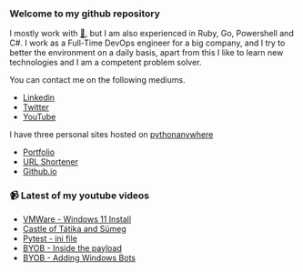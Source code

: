 ### Welcome to my github repository

I mostly work with [:snake:](https://www.python.org/), but I am also experienced in Ruby, Go, Powershell and C#. I work as a Full-Time DevOps engineer for a big company, and I try to better the environment on a daily basis, apart from this I like to learn new technologies and I am a competent problem solver.

You can contact me on the following mediums.
- [Linkedin](https://www.linkedin.com/in/r3ap3rpy)
- [Twitter](https://twitter.com/r3ap3rpy)
- [YouTube](https://www.youtube.com/channel/UC1qkMXH8d2I9DDAtBSeEHqg)

I have three personal sites hosted on [pythonanywhere](https://www.pythonanywhere.com/)
- [Portfolio](http://r3ap3rpy.pythonanywhere.com/)
- [URL Shortener](http://shortenpy.pythonanywhere.com/)
- [Github.io](https://r3ap3rpy.github.io/)

### :video_camera: Latest of my youtube videos
<!-- YOUTUBE:START -->
- [VMWare - Windows 11 Install](https://www.youtube.com/watch?v=5z6hSOF6Ec8)
- [Castle of Tátika and Sümeg](https://www.youtube.com/watch?v=F24fBaufff8)
- [Pytest - ini file](https://www.youtube.com/watch?v=PkbZKC2DGqE)
- [BYOB - Inside the payload](https://www.youtube.com/watch?v=9WqHuYP-vBA)
- [BYOB - Adding Windows Bots](https://www.youtube.com/watch?v=_Pl0YgjCw2c)
<!-- YOUTUBE:END -->


